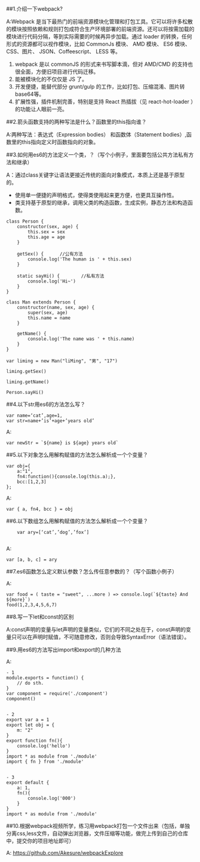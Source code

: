 ##1.介绍一下webpack?

A:Webpack 是当下最热门的前端资源模块化管理和打包工具。它可以将许多松散的模块按照依赖和规则打包成符合生产环境部署的前端资源。还可以将按需加载的模块进行代码分隔，等到实际需要的时候再异步加载。通过 loader 的转换，任何形式的资源都可以视作模块，比如 CommonJs 模块、 AMD 模块、 ES6 模块、CSS、图片、 JSON、Coffeescript、 LESS 等。
1. webpack 是以 commonJS 的形式来书写脚本滴，但对 AMD/CMD 的支持也很全面，方便旧项目进行代码迁移。
2. 能被模块化的不仅仅是 JS 了。
3. 开发便捷，能替代部分 grunt/gulp 的工作，比如打包、压缩混淆、图片转base64等。
4. 扩展性强，插件机制完善，特别是支持 React 热插拔（见 react-hot-loader ）的功能让人眼前一亮。

##2.箭头函数支持的两种写法是什么？函数里的this指向谁？

A:两种写法：表达式（Expression bodies） 和函数体（Statement bodies）,函数里的this指向定义时函数指向的对象。

##3.如何用es6的方法定义一个类，？（写个小例子，里面要包括公共方法私有方法和继承）

A：通过class关键字让语法更接近传统的面向对象模式，本质上还是基于原型的。
- 使用单一便捷的声明格式，使得类使用起来更方便，也更具互操作性。
- 类支持基于原型的继承，调用父类的构造函数，生成实例，静态方法和构造函数。
```
class Person {
	constructor(sex, age) {
		this.sex = sex
		this.age = age
	}

	getSex() {		//公有方法
		console.log('The human is ' + this.sex)
	}

	static sayHi() {		//私有方法
		console.log('Hi~')
	}
}

class Man extends Person {
	constructor(name, sex, age) {
		super(sex, age)
		this.name = name
	}

	getName() {
		console.log('The name was ' + this.name)
	}
}

var liming = new Man("liMing", "男", "17")

liming.getSex()

liming.getName()

Person.sayHi()
```

##4.以下str用es6的方法怎么写？

```
var name=‘cat’,age=1,
var str=name+’is’+age+’years old’

```

A:
```
var newStr = `${name} is ${age} years old`
```

##5.以下对象怎么用解构赋值的方法怎么解析成一个个变量？

```
var obj={
	a:"1",
	fn4:function(){console.log(this.a);},
	bcc:[1,2,3]
};

```

A:
```
var { a, fn4, bcc } = obj
```

##6.以下数组怎么用解构赋值的方法怎么解析成一个个变量？
```
    var ary=[‘cat’,’dog’,’fox’]
    
```

A:
```
var [a, b, c] = ary
```

##7.es6函数怎么定义默认参数？怎么传任意参数的？（写个函数小例子）

A:
```
var food = ( taste = "sweet", ...more ) => console.log(`${taste} And ${more}`)
food(1,2,3,4,5,6,7)

```

##8.写一下let和const的区别

A:const声明的变量与let声明的变量类似，它们的不同之处在于，const声明的变量只可以在声明时赋值，不可随意修改，否则会导致SyntaxError（语法错误）。


##9.用es6的方法写出import和export的几种方法

A:
```
- 1
module.exports = function() {
    // do sth.
}
var component = require('./component')
component()


- 2
export var a = 1
export let obj = {
	m: "2"
}
export function fn(){
	console.log('hello')
}
import * as module from './module'
import { fn } from './module'


- 3
export default {
	a: 1,
	fn(){
		console.log('000')
	}
}
import * as module from './module'
```

##10.根据webpack视频所学，练习用webpack打包一个文件出来（包括，单独分离css,less文件，自动弹出浏览器，文件压缩等功能，做完上传到自己的仓库中，提交你的项目地址即可）

A: https://github.com/Akesure/webpackExplore
